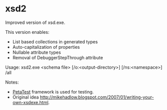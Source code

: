 xsd2
====

Improved version of xsd.exe.

This version enables:

* List based collections in generated types
* Auto-capitalization of properties
* Nullable attribute types
* Removal of DebuggerStepThrough attribute

Usage:
xsd2.exe &lt;schema file&gt; [/o:&lt;output-directory&gt;] [/ns:&lt;namespace&gt;] /all

Notes:

* [PetaTest](http://www.toptensoftware.com/petatest/) framework is used for testing.
* Original idea http://mikehadlow.blogspot.com/2007/01/writing-your-own-xsdexe.html.
